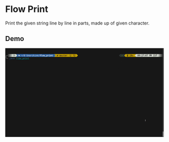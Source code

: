 # Flow Print

Print the given string line by line in parts, made up of given character.

## Demo

![gif demo](flow_print.gif)

